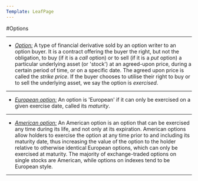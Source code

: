 ```yaml
---
Template: LeafPage
---
```


#Options

---

 - <a href="https://www.investopedia.com/terms/o/option.asp" target="_blank">*Option:*</a> A type of financial derivative sold by an option writer to an option buyer. It is a contract offering the buyer the right, but not the obligation, to buy (if it is a *call* option) or to sell (if it is a *put* option) a particular underlying asset (or 'stock') at an agreed-upon price, during a certain period of time, or on a specific date. The agreed upon price is called the *strike price*. If the buyer chooses to utilise their right to buy or to sell the underlying asset, we say the option is *exercised*.  
 
---
 
 - <a href="https://www.investopedia.com/terms/e/europeanoption.asp" target="_blank">*European option:*</a> An option is 'European' if it can only be exercised on a given exercise date, called its *maturity*.  
 
--- 
 
 - <a href="https://www.investopedia.com/terms/a/americanoption.asp" target="_blank">*American option:*</a> An American option is an option that can be exercised any time during its life, and not only at its expiration. American options allow holders to exercise the option at any time prior to and including its maturity date, thus increasing the value of the option to the holder relative to otherwise identical European options, which can only be exercised at maturity. The majority of exchange-traded options on single stocks are American, while options on indexes tend to be European style.  
 
---
